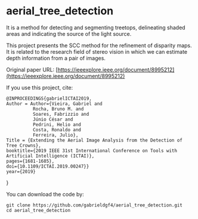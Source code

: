 # aerial_tree_detection
It is a method for detecting and segmenting treetops, delineating shaded areas and indicating the source of the light source.

This project presents the SCC method for the refinement of disparity maps. It is related to the research field of stereo vision in which we can estimate depth information from a pair of images.

Original paper URL: [https://ieeexplore.ieee.org/document/8995212](https://ieeexplore.ieee.org/document/8995212)

If you use this project, cite:


    @INPROCEEDINGS{gabrielICTAI2019,
    Author = Author={Vieira, Gabriel and 
              Rocha, Bruno M. and
              Soares, Fabrizzio and
              Júnio César and 
              Pedrini, Helio and 
              Costa, Ronaldo and 
              Ferreira, Julio},
    Title = {Extending the Aerial Image Analysis from the Detection of Tree Crowns},
    booktitle={2019 IEEE 31st International Conference on Tools with Artificial Intelligence (ICTAI)}, 
    pages={1681-1685},
    doi={10.1109/ICTAI.2019.00247}}
    year={2019}
  }


You can download the code by:

    git clone https://github.com/gabrieldgf4/aerial_tree_detection.git
    cd aerial_tree_detection 

